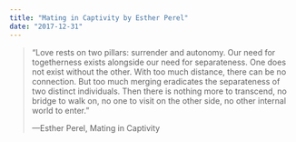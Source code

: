 ```yaml
---
title: "Mating in Captivity by Esther Perel"
date: "2017-12-31"
---
```


> “Love rests on two pillars: surrender and autonomy. Our need for togetherness exists alongside our need for separateness. One does not exist without the other. With too much distance, there can be no connection. But too much merging eradicates the separateness of two distinct individuals. Then there is nothing more to transcend, no bridge to walk on, no one to visit on the other side, no other internal world to enter.”
> 
> —Esther Perel, Mating in Captivity
